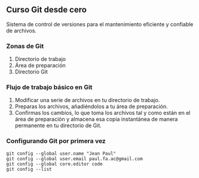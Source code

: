 ## Curso Git desde cero
Sistema de control de versiones para el mantenimiento eficiente y confiable de archivos.

###  Zonas de Git
1. Directorio de trabajo
2. Área de preparación
3. Directorio Git

### Flujo de trabajo básico en Git
1. Modificar una serie de archivos en tu directorio de trabajo.
2. Preparas los archivos, añadiéndolos a tu área de preparación.
3. Confirmas los cambios, lo que toma los archivos tal y como están en el área de preparación y almacena esa copia instantánea de manera permanente en tu directorio de Git.

### Configurando Git por primera vez
```
git config --global user.name "Jean Paul"
git config --global user.email paul.fa.ac@gmail.com
git config --global core.editor code
git config --list
```